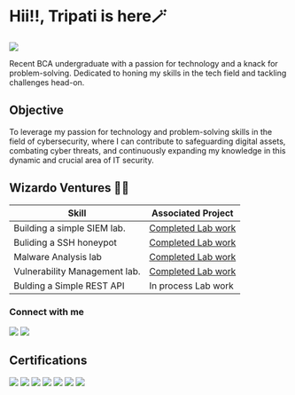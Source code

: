 
# Hii!!, Tripati is here🪄
<a href="https://www.linkedin.com/in/tripati-jani-b100192a7/"><img src="https://img.shields.io/badge/-LinkedIn-0072b1?&style=for-the-badge&logo=linkedin&logoColor=white" /></a>

Recent BCA undergraduate with a passion for technology and a knack for problem-solving. Dedicated to honing my skills in the tech field and tackling challenges head-on.

## Objective
To leverage my passion for technology and problem-solving skills in the field of cybersecurity, where I can contribute to safeguarding digital assets, combating cyber threats, and continuously expanding my knowledge in this dynamic and crucial area of IT security.

## Wizardo Ventures 🧞‍♂️

| Skill                                         | Associated Project         |
|-----------------------------------------------|----------------------------|
| Building a simple SIEM lab.         | <a href="https://github.com/Tripati3000/SIEM-system">Completed Lab work</a>|
| Buliding a SSH honeypot             | <a href="https://github.com/Tripati3000/ssh-honeypotlab">Completed Lab work</a>| 
| Malware Analysis lab                | <a href="https://github.com/Tripati3000/Malware-ANALYSIS">Completed Lab work</a>|
| Vulnerability Management lab.       | <a href="https://github.com/Tripati3000/vulnerability-managmentlab">Completed Lab work <a/>|
| Bulding a Simple REST API                     | In process Lab work|


### Connect with me
<div>
    <a href="https://replit.com/@situjani1932"><img src="https://img.shields.io/badge/-Replit-0072b1?&style=for-the-badge&logo=Replit&logoColor=white" /></a>
    <a href="https://twitter.com/Tripatijani3000"><img src="https://img.shields.io/badge/-Twitter-1DA1F2?&style=for-the-badge&logo=Twitter&logoColor=white" /></a>
    
## Certifications
<div>
<a href="https://github.com/Tripati3000/Tripati3000/files/14391856/Coursera.WMTPR3J8N4RY.pdf "><img src="https://img.shields.io/badge/-GoogleCybersecurity-0072b1?&style=for-the-badge&logo=Google&logoColor=white" /></a>
<a href="https://github.com/Tripati3000/Tripati3000/files/14391868/PythonforBeginnerswi.png-4.pdf"><img src="https://img.shields.io/badge/-Python-007ACC?&style=for-the-badge&logo=Python&logoColor=white" /></a>
<a href="https://github.com/Tripati3000/Tripati3000/files/14391875/situjani-1932-41208098-4881-40c5-bfa7-1acaf8627635-certificate.1.pdf"><img src="https://img.shields.io/badge/-CybersecurityBasics-4D4D4D?&style=for-the-badge&logo=TheLinuxfoundation&logoColor=white" /></a>
<a href="https://github.com/Tripati3000/Tripati3000/files/14391884/Tripati.jani.pdf"><img src="https://img.shields.io/badge/-Linux-006400?&style=for-the-badge&logo=linux&logoColor=white" /></a>
<a href="https://github.com/Tripati3000/Tripati3000/files/14518122/SPlUNK.25.pdf"><img src="https://img.shields.io/badge/-Splunk-006400?&style=for-the-badge&logo=Splunk&logoColor=white\" /></a>
<a href="https://github.com/Tripati3000/Tripati3000/files/14518182/GCP.1.pdf">
  <img src="https://img.shields.io/badge/-GCP-FFA500?&style=for-the-badge&logo=GoogleCloud&logoColor=white" /></a>
<a href="https://github.com/Tripati3000/Tripati3000/files/14518261/OSEP.sharpen.pdf">
  <img src="https://img.shields.io/badge/-PenetrationTester-FFA07A?&style=for-the-badge&logo=OffSec&logoColor=white" />
</a>


